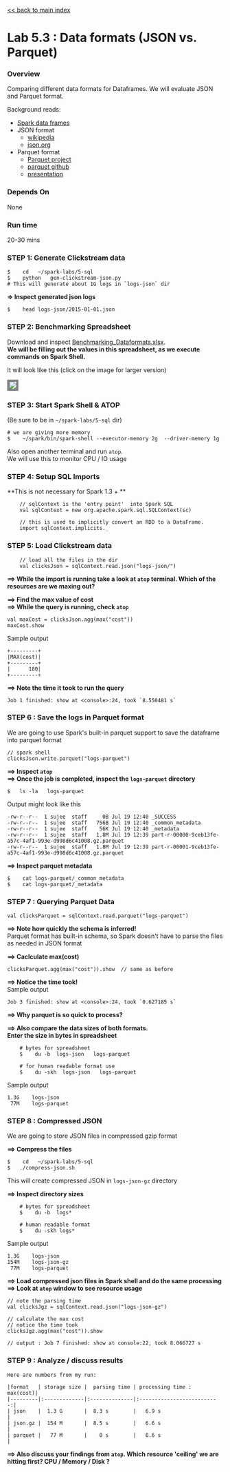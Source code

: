 <link rel='stylesheet' href='../assets/main.css'/>

[<< back to main index](../README.md) 

Lab 5.3 : Data formats (JSON vs.  Parquet)
==========================================

### Overview
Comparing different data formats for Dataframes.  We will evaluate JSON and Parquet format.

Background reads:
- [Spark data frames](https://spark.apache.org/docs/latest/sql-programming-guide.html)
- JSON format 
    - [wikipedia](https://en.wikipedia.org/wiki/JSON)
    - [json.org](http://json.org/)
- Parquet format
    - [Parquet project](https://parquet.apache.org/)
    - [parquet github](https://github.com/Parquet/parquet-format)
    - [presentation](http://www.slideshare.net/larsgeorge/parquet-data-io-philadelphia-2013)

### Depends On 
None

### Run time
20-30 mins


### STEP 1: Generate Clickstream data

    $    cd   ~/spark-labs/5-sql
    $    python   gen-clickstream-json.py
    # This will generate about 1G logs in `logs-json` dir


**=> Inspect generated json logs**  

    $    head logs-json/2015-01-01.json

### STEP 2: Benchmarking Spreadsheet
Download and inspect [Benchmarking_Dataformats.xlsx](Benchmarking_Dataformats.xlsx).  
**We will be filling out the values in this spreadsheet, as we execute commands on Spark Shell.**

It will look like this (click on the image for larger version)

<a href="../images/5.3a.png"><img src="../images/5.3a-small.png" style="border: 5px solid grey; max-width:100%;"/></a>


### STEP 3: Start Spark Shell & ATOP

(Be sure to be in `~/spark-labs/5-sql` dir)


    # we are giving more memory
    $    ~/spark/bin/spark-shell --executor-memory 2g  --driver-memory 1g


Also open another terminal and run `atop`.  
We will use this to monitor CPU / IO usage 

### STEP 4: Setup SQL Imports

**This is not necessary for Spark 1.3 + **
```
    // sqlContext is the 'entry point'  into Spark SQL
    val sqlContext = new org.apache.spark.sql.SQLContext(sc)
    
    // this is used to implicitly convert an RDD to a DataFrame.
    import sqlContext.implicits._
```

### STEP 5: Load Clickstream data
```    
    // load all the files in the dir
    val clicksJson = sqlContext.read.json("logs-json/")
```

**==> While the import is running take a look at `atop` terminal.  Which of the resources are we maxing out?**

**==> Find the max value of cost**   
**==> While the query is running, check `atop`**  

    val maxCost = clicksJson.agg(max("cost"))
    maxCost.show

Sample output

    +---------+
    |MAX(cost)|
    +---------+
    |      180|
    +---------+

**==> Note the time it took to run the query**

    Job 1 finished: show at <console>:24, took `8.550481 s`


### STEP 6 : Save the logs in Parquet format

We are going to use Spark's built-in parquet support to save the dataframe into parquet format


    // spark shell
    clicksJson.write.parquet("logs-parquet")

**==> Inspect `atop`**  
**==> Once the job is completed, inspect the `logs-parquet` directory** 

    $   ls -la   logs-parquet


Output might look like this

    -rw-r--r--  1 sujee  staff     0B Jul 19 12:40 _SUCCESS
    -rw-r--r--  1 sujee  staff   756B Jul 19 12:40 _common_metadata
    -rw-r--r--  1 sujee  staff    56K Jul 19 12:40 _metadata
    -rw-r--r--  1 sujee  staff   1.8M Jul 19 12:39 part-r-00000-9ceb13fe-a57c-4af1-993e-d998d6c41008.gz.parquet
    -rw-r--r--  1 sujee  staff   1.8M Jul 19 12:39 part-r-00001-9ceb13fe-a57c-4af1-993e-d998d6c41008.gz.parquet

**==> Inspect parquet metadata**  

    $    cat logs-parquet/_common_metadata
    $    cat logs-parquet/_metadata


### STEP 7 : Querying Parquet Data
  
    val clicksParquet = sqlContext.read.parquet("logs-parquet")

**==> Note how quickly the schema is inferred!**  
Parquet format has built-in schema, so Spark doesn't have to parse the files as needed in JSON format

**==> Caclculate max(cost)**   

    clicksParquet.agg(max("cost")).show  // same as before

**==> Notice the time took!**    
Sample output

    Job 3 finished: show at <console>:24, took `0.627185 s`


**==> Why parquet is so quick to process?** 

**==> Also compare the data sizes of both formats.   
Enter the size in bytes in spreadsheet**  
```
    # bytes for spreadsheet
    $    du -b  logs-json   logs-parquet

    # for human readable format use
    $    du -skh  logs-json   logs-parquet
```


Sample output

    1.3G    logs-json
     77M    logs-parquet


### STEP 8 : Compressed JSON

We are going to store JSON files in compressed gzip format

**==> Compress the files**  

    $    cd   ~/spark-labs/5-sql
    $   ./compress-json.sh

This will create compressed JSON in `logs-json-gz` directory

**==> Inspect directory sizes**  
    
```
    # bytes for spreadsheet
    $    du -b  logs*

    # human readable format
    $    du -skh logs*
```

Sample output

    1.3G    logs-json
    154M    logs-json-gz
     77M    logs-parquet


**==> Load compressed json files in Spark shell and do the same processing**  
**==> Look at `atop` window to see resource usage**  

    // note the parsing time
    val clicksJgz = sqlContext.read.json("logs-json-gz")

    // calculate the max cost
    // notice the time took
    clicksJgz.agg(max("cost")).show

    // output : Job 7 finished: show at console:22, took 8.066727 s


### STEP 9 : Analyze / discuss results


    Here are numbers from my run:
    
    |format   | storage size |  parsing time | processing time : max(cost)|
    |---------|:-------------|:--------------|:--------------------------:|
    | json    |  1.3 G       |  8.3 s        |   6.9 s                    |
    | json.gz |  154 M       |  8.5 s        |   6.6 s                    | 
    | parquet |   77 M       |    0 s        |   0.6 s                    | 


**==> Also discuss your findings from `atop`.  Which resource 'ceiling' we are hitting first?  CPU / Memory / Disk ?**

